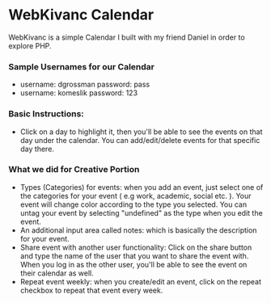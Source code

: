 # WebKivanc Calendar
WebKivanc is a simple Calendar I built with my friend Daniel in order to explore PHP.

### Sample Usernames for our Calendar

- username: dgrossman password: pass
- username: komeslik password: 123

### Basic Instructions:
- Click on a day to highlight it, then you'll be able to see the events on that day under the calendar. You can add/edit/delete events for that specific day there.
### What we did for Creative Portion
  - Types (Categories) for events: when you add an event, just select one of the categories for your event ( e.g work, academic, social etc. ). Your event will change color according to the type you selected. You can untag your event by selecting "undefined" as the type when you edit the event.
  - An additional input area called notes: which is basically the description for your event.
  - Share event with another user functionality: Click on the share button and type the name of the user that you want to share the event with. When you log in as the other user, you'll be able to see the event on their calendar as well.
  - Repeat event weekly: when you create/edit an event, click on the repeat checkbox to repeat that event every week.
